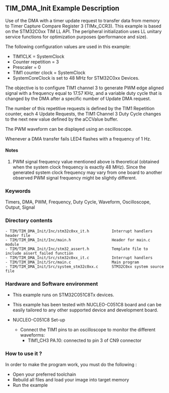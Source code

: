 ## <b>TIM_DMA_Init Example Description</b>

Use of the DMA with a timer update request 
to transfer data from memory to Timer Capture Compare Register 3 (TIMx_CCR3). This 
example is based on the STM32C0xx TIM LL API. The peripheral initialization 
uses LL unitary service functions for optimization purposes (performance and size).

The following configuration values are used in this example:

  - TIM1CLK = SystemClock
  - Counter repetition = 3 
  - Prescaler = 0 
  - TIM1 counter clock = SystemClock
  - SystemCoreClock is set to 48 MHz for STM32C0xx Devices.

The objective is to configure TIM1 channel 3 to generate PWM edge aligned 
signal with a frequency equal to 17.57 KHz, and a variable duty cycle that
is changed by the DMA after a specific number of Update DMA request.

The number of this repetitive requests is defined by the TIM1 Repetition counter,
each 4 Update Requests, the TIM1 Channel 3 Duty Cycle changes to the next new 
value defined by the aCCValue buffer.

The PWM waveform can be displayed using an oscilloscope.

Whenever a DMA transfer fails LED4 flashes with a frequency of 1 Hz.
 
#### <b>Notes</b>

 1. PWM signal frequency value mentioned above is theoretical (obtained when
    the system clock frequency is exactly 48 MHz). Since the generated system
    clock frequency may vary from one board to another observed PWM signal
    frequency might be slightly different.

### <b>Keywords</b>

Timers, DMA, PWM, Frequency, Duty Cycle, Waveform, Oscilloscope, Output, Signal

### <b>Directory contents</b>

    - TIM/TIM_DMA_Init/Inc/stm32c0xx_it.h          Interrupt handlers header file
    - TIM/TIM_DMA_Init/Inc/main.h                  Header for main.c module
    - TIM/TIM_DMA_Init/Inc/stm32_assert.h          Template file to include assert_failed function
    - TIM/TIM_DMA_Init/Src/stm32c0xx_it.c          Interrupt handlers
    - TIM/TIM_DMA_Init/Src/main.c                  Main program
    - TIM/TIM_DMA_Init/Src/system_stm32c0xx.c      STM32C0xx system source file


### <b>Hardware and Software environment</b>

  - This example runs on STM32C051C8Tx devices.
    
  - This example has been tested with NUCLEO-C051C8 board and can be
    easily tailored to any other supported device and development board.

  - NUCLEO-C051C8 Set-up
    - Connect the TIM1 pins to an oscilloscope to monitor the different waveforms:
      - TIM1_CH3  PA.10: connected to pin 3 of CN9 connector 

### <b>How to use it ?</b>

In order to make the program work, you must do the following :

 - Open your preferred toolchain
 - Rebuild all files and load your image into target memory
 - Run the example

